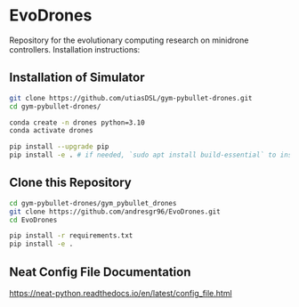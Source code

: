 # EvoDrones
Repository for the evolutionary computing research on minidrone controllers. Installation instructions:

## Installation of Simulator

```sh
git clone https://github.com/utiasDSL/gym-pybullet-drones.git
cd gym-pybullet-drones/

conda create -n drones python=3.10
conda activate drones

pip install --upgrade pip
pip install -e . # if needed, `sudo apt install build-essential` to install `gcc` and build `pybullet`

```

## Clone this Repository

```sh
cd gym-pybullet-drones/gym_pybullet_drones
git clone https://github.com/andresgr96/EvoDrones.git
cd EvoDrones

pip install -r requirements.txt
pip install -e .
```

## Neat Config File Documentation
https://neat-python.readthedocs.io/en/latest/config_file.html

